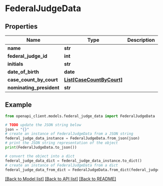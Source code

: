 # FederalJudgeData


## Properties

Name | Type | Description | Notes
------------ | ------------- | ------------- | -------------
**name** | **str** |  | 
**federal_judge_id** | **int** |  | 
**initials** | **str** |  | 
**date_of_birth** | **date** |  | 
**case_count_by_court** | [**List[CaseCountByCourt]**](CaseCountByCourt.md) |  | 
**nominating_president** | **str** |  | 

## Example

```python
from openapi_client.models.federal_judge_data import FederalJudgeData

# TODO update the JSON string below
json = "{}"
# create an instance of FederalJudgeData from a JSON string
federal_judge_data_instance = FederalJudgeData.from_json(json)
# print the JSON string representation of the object
print(FederalJudgeData.to_json())

# convert the object into a dict
federal_judge_data_dict = federal_judge_data_instance.to_dict()
# create an instance of FederalJudgeData from a dict
federal_judge_data_from_dict = FederalJudgeData.from_dict(federal_judge_data_dict)
```
[[Back to Model list]](../README.md#documentation-for-models) [[Back to API list]](../README.md#documentation-for-api-endpoints) [[Back to README]](../README.md)


